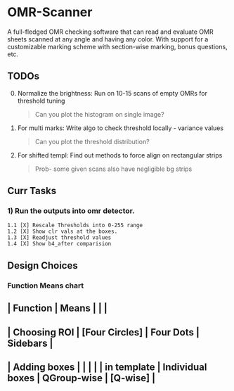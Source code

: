 # OMR-Scanner
A full-fledged OMR checking software that can read and evaluate OMR sheets scanned at any angle and having any color. With support for a customizable marking scheme with section-wise marking, bonus questions, etc. 

## TODOs
0. Normalize the brightness: Run on 10-15 scans of empty OMRs for threshold tuning
	> Can you plot the histogram on single image?
1. For multi marks: Write algo to check threshold locally - variance values
	> Can you plot the threshold distribution?
2. For shifted templ: Find out methods to force align on rectangular strips
	> Prob- some given scans also have negligible bg strips

## Curr Tasks
### 1) Run the outputs into omr detector.
	1.1 [X] Rescale Thresholds into 0-255 range
	1.2 [X] Show clr vals at the boxes.
	1.3 [X] Readjust threshold values
	1.4 [X] Show b4_after comparision



## Design Choices

### Function Means chart
| Function | Means 	| | | 
-----------------------------------------------------------------------
| Choosing ROI | [Four Circles] | Four Dots | Sidebars |
-----------------------------------------------------------------------
| Adding boxes |		|			  |						|
| in template  | Individual boxes | QGroup-wise | [Q-wise] |
-----------------------------------------------------------------------
